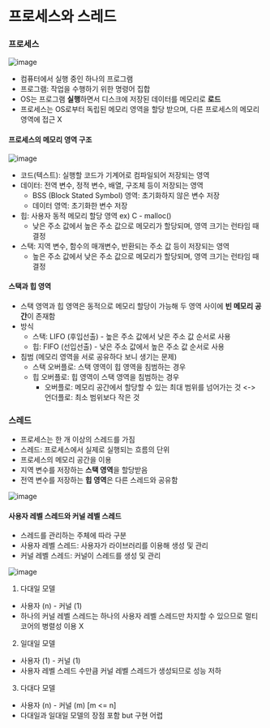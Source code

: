 # 프로세스와 스레드

### 프로세스
![image](https://github.com/wonhyuna/CS_study/assets/68580694/10fd6101-780e-4a8d-a1f8-964868d7ab67)
<br>

- 컴퓨터에서 실행 중인 하나의 프로그램
- 프로그램: 작업을 수행하기 위한 명령어 집합
- OS는 프로그램 **실행**하면서 디스크에 저장된 데이터를 메모리로 
**로드**
- 프로세스는 OS로부터 독립된 메모리 영역을 할당 받으며, 다른 프로세스의 메모리 영역에 접근 X 

#### 프로세스의 메모리 영역 구조
![image](https://github.com/wonhyuna/CS_study/assets/68580694/42b58062-3d93-4e1a-a926-92f0474e7aa1)
<br>

- 코드(텍스트): 실행할 코드가 기계어로 컴파일되어 저장되는 영역
- 데이터: 전역 변수, 정적 변수, 배열, 구조체 등이 저장되는 영역 
  - BSS (Block Stated Symbol) 영역: 초기화하지 않은 변수 저장
  - 데이터 영역: 초기화한 변수 저장
- 힙: 사용자 동적 메모리 할당 영역 ex) C - malloc() 
  - 낮은 주소 값에서 높은 주소 값으로 메모리가 할당되며, 영역 크기는 런타임 때 결정
- 스택: 지역 변수, 함수의 매개변수, 반환되는 주소 값 등이 저장되는 영역
  - 높은 주소 값에서 낮은 주소 값으로 메모리가 할당되며, 영역 크기는 런타임 때 결정

#### 스택과 힙 영역
- 스택 영역과 힙 영역은 동적으로 메모리 할당이 가능해 두 영역 사이에 **빈 메모리 공간**이 존재함
- 방식
  - 스택: LIFO (후입선출) - 높은 주소 값에서 낮은 주소 값 순서로 사용
  - 힙: FIFO (선입선출) - 낮은 주소 값에서 높은 주소 값 순서로 사용
- 침범 (메모리 영역을 서로 공유하다 보니 생기는 문제)
  - 스택 오버플로: 스택 영역이 힙 영역을 침범하는 경우
  - 힙 오버플로: 힙 영역이 스택 영역을 침범하는 경우
    - 오버플로: 메모리 공간에서 할당할 수 있는 최대 범위를 넘어가는 것 <-> 언더플로: 최소 범위보다 작은 것

### 스레드
- 프로세스는 한 개 이상의 스레드를 가짐
- 스레드: 프로세스에서 실제로 실행되는 흐름의 단위
- 프로세스의 메모리 공간을 이용
- 지역 변수를 저장하는 **스택 영역**을 할당받음
- 전역 변수를 저장하는 **힙 영역**은 다른 스레드와 공유함

![image](https://github.com/wonhyuna/CS_study/assets/68580694/db416727-7748-43f2-991f-73be964a1729)
<br>

#### 사용자 레벨 스레드와 커널 레벨 스레드
- 스레드를 관리하는 주체에 따라 구분
- 사용자 레벨 스레드: 사용자가 라이브러리를 이용해 생성 및 관리
- 커널 레벨 스레드: 커널이 스레드를 생성 및 관리

![image](https://github.com/wonhyuna/CS_study/assets/68580694/23fef234-1273-4a37-b216-a615e39bd5e2)
<br>

1. 다대일 모델
- 사용자 (n) - 커널 (1)
- 하나의 커널 레벨 스레드는 하나의 사용자 레벨 스레드만 차지할 수 있으므로 멀티 코어의 병렬성 이용 X

2. 일대일 모델
- 사용자 (1) - 커널 (1) 
- 사용자 레벨 스레드 수만큼 커널 레벨 스레드가 생성되므로 성능 저하

3. 다대다 모델
- 사용자 (n) - 커널 (m) [m <= n]
- 다대일과 일대일 모델의 장점 포함 but 구현 어렵